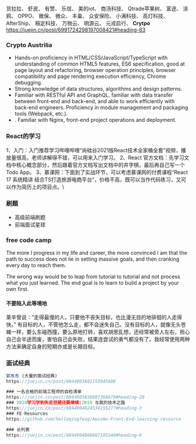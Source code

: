 货拉拉、
虾皮、
有赞、
乐信、
美的iot、
商汤科技、
Qtrade苹果树、
富途、
涂鸦、
OPPO、
微保、
微众、
丰巢、
众安保险、
小满科技、
高灯科技、
AfterShip、
稿定科技、
万物云、
明源云、
元戎启行、
**Crytpo** 
https://juejin.cn/post/6991724298197008421#heading-83

### Crypto Austrilia
- Hands-on proficiency in HTML/CSS/JavaScript/TypeScript with understanding of common HTML5 features, ES6 specification, good at page layout and refactoring, browser operation principles, browser compatibility and page rendering execution efficiency, Chrome debugging.
- Strong knowledge of data structures, algorithms and design patterns.
- Familiar with RESTful API and GraphQL. familiar with data transfer between front-end and back-end, and able to work efficiently with back-end engineers.
Proficiency in module management and packaging tools (Webpack, etc.).
- . Familiar with Nginx, front-end project operations and deployment.


### React的学习
1、入门：入门推荐学习哔哩哔哩“尚硅谷2021版React技术全家桶全套”视频，播放量很高，老师讲解得不错，可以用来入门学习。
2、React 官方文档：先学习文档中核心概念部分，然后跟着官方文档写出文档中的井字棋，最后再自己写一个 Todo App。
3、慕课网：下面到了实战环节，可以考虑慕课网的付费课程“React 17 系统精讲 结合TS打造旅游电商平台”，价格不高，既可以当作代码练习，又可以作为简历上的项目点。\

### 刷题
- 高级前端刷题
- 前端面试星球

### free code camp
The more I progress in my life and career, the more convinced I am that the path to success does not lie in setting massive goals, and then cranking every day to reach them.

The wrong way would be to leap from tutorial to tutorial and not process what you just learned. 
The end goal is to learn to build a project by your own first.

#### 不要陷入此等境地
莱辛曾说：“走得最慢的人，只要他不丧失目标，也比漫无目的地徘徊的人走得快。”
有目标的人，不管他怎么走，都不会迷失自己。没有目标的人，就像无头苍蝇一样，要么东碰西撞，要么原地打转，喜欢胡思乱想，还经常被旁人左右，担心自己会半途而废，害怕自己会失败，结果连尝试的勇气都没有了。我经常使用两种方法来确定自身的短期亦或是长期目标。

### 面试经典
```js
郭东东 (大量的面试经典)
https://juejin.cn/post/6844903801153945608

### 一名合格的前端工程师的自检清单
https://juejin.cn/post/6844903830887366670#heading-20
### 2019学习学到失恋但是还要继续|2019 与我的技术之路
https://juejin.cn/post/6844904024534155277#heading-3
### FE-Resources
https://github.com/helloqingfeng/Awsome-Front-End-learning-resource

### 长列表
https://juejin.cn/post/6844904008667103240#heading-0
```